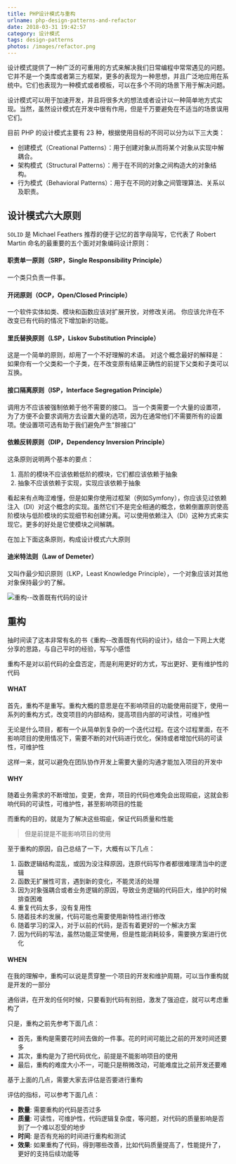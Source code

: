 ```yaml
---
title: PHP设计模式与重构
urlname: php-design-patterns-and-refactor
date: 2018-03-31 19:42:57
category: 设计模式
tags: design-patterns
photos: /images/refactor.png
---
```


设计模式提供了一种广泛的可重用的方式来解决我们日常编程中常常遇见的问题。它并不是一个类库或者第三方框架，更多的表现为一种思想，并且广泛地应用在系统中。它们也表现为一种模式或者模板，可以在多个不同的场景下用于解决问题。

<!-- more -->

设计模式可以用于加速开发，并且将很多大的想法或者设计以一种简单地方式实现。当然，虽然设计模式在开发中很有作用，但是千万要避免在不适当的场景误用它们。

目前 PHP 的设计模式主要有 23 种，根据使用目标的不同可以分为以下三大类：

- 创建模式（Creational Patterns）：用于创建对象从而将某个对象从实现中解耦合。
- 架构模式（Structural Patterns）：用于在不同的对象之间构造大的对象结构。
- 行为模式（Behavioral Patterns）：用于在不同的对象之间管理算法、关系以及职责。

## 设计模式六大原则

`SOLID` 是 Michael Feathers 推荐的便于记忆的首字母简写，它代表了 Robert Martin 命名的最重要的五个面对对象编码设计原则：

#### 职责单一原则（SRP，Single Responsibility Principle）

一个类只负责一件事。

#### 开闭原则（OCP，Open/Closed Principle）

一个软件实体如类、模块和函数应该对扩展开放，对修改关闭。
你应该允许在不改变已有代码的情况下增加新的功能。

#### 里氏替换原则（LSP，Liskov Substitution Principle）

这是一个简单的原则，却用了一个不好理解的术语。
对这个概念最好的解释是：如果你有一个父类和一个子类，在不改变原有结果正确性的前提下父类和子类可以互换。

#### 接口隔离原则（ISP，Interface Segregation Principle）

调用方不应该被强制依赖于他不需要的接口。
当一个类需要一个大量的设置项，为了方便不会要求调用方去设置大量的选项，因为在通常他们不需要所有的设置项。使设置项可选有助于我们避免产生"胖接口"

#### 依赖反转原则（DIP，Dependency Inversion Principle）

这条原则说明两个基本的要点：

1. 高阶的模块不应该依赖低阶的模块，它们都应该依赖于抽象
2. 抽象不应该依赖于实现，实现应该依赖于抽象

看起来有点晦涩难懂，但是如果你使用过框架（例如Symfony），你应该见过依赖注入（DI）对这个概念的实现。虽然它们不是完全相通的概念，依赖倒置原则使高阶模块与低阶模块的实现细节和创建分离。可以使用依赖注入（DI）这种方式来实现它。更多的好处是它使模块之间解耦。

在加上下面这条原则，构成设计模式六大原则

#### 迪米特法则（Law of Demeter）

又叫作最少知识原则（LKP，Least Knowledge Principle），一个对象应该对其他对象保持最少的了解。

![重构--改善既有代码的设计](/images/refactor.jpg)

## 重构

抽时间读了这本非常有名的书《重构--改善既有代码的设计》，结合一下网上大佬分享的思路，与自己平时的经验，写写小感悟

重构不是对以前代码的全盘否定，而是利用更好的方式，写出更好、更有维护性的代码

#### WHAT

首先，重构不是重写。重构大概的意思是在不影响项目的功能使用前提下，使用一系列的重构方式，改变项目的内部结构，提高项目内部的可读性，可维护性

无论是什么项目，都有一个从简单到复杂的一个迭代过程。在这个过程里面，在不影响项目的使用情况下，需要不断的对代码进行优化，保持或者增加代码的可读性，可维护性

这样一来，就可以避免在团队协作开发上需要大量的沟通才能加入项目的开发中

#### WHY

随着业务需求的不断增加，变更，舍弃，项目的代码也难免会出现瑕疵，这就会影响代码的可读性，可维护性，甚至影响项目的性能

而重构的目的，就是为了解决这些瑕疵，保证代码质量和性能

> 但是前提是不能影响项目的使用

至于重构的原因，自己总结了一下，大概有以下几点：

1. 函数逻辑结构混乱，或因为没注释原因，连原代码写作者都很难理清当中的逻辑
2. 函数无扩展性可言，遇到新的变化，不能灵活的处理
3. 因为对象强耦合或者业务逻辑的原因，导致业务逻辑的代码巨大，维护的时候排查困难
4. 重复代码太多，没有复用性
5. 随着技术的发展，代码可能也需要使用新特性进行修改
6. 随着学习的深入，对于以前的代码，是否有着更好的一个解决方案
7. 因为代码的写法，虽然功能正常使用，但是性能消耗较多，需要换方案进行优化

#### WHEN

在我的理解中，重构可以说是贯穿整一个项目的开发和维护周期，可以当作重构就是开发的一部分

通俗讲，在开发的任何时候，只要看到代码有别扭，激发了强迫症，就可以考虑重构了

只是，重构之前先参考下面几点：

- 首先，重构是需要花时间去做的一件事。花的时间可能比之前的开发时间还要多
- 其次，重构是为了把代码优化，前提是不能影响项目的使用
- 最后，重构的难度大小不一，可能只是稍微改动，可能难度比之前开发还要难

基于上面的几点，需要大家去评估是否要进行重构

评估的指标，可以参考下面几点：

- **数量**: 需要重构的代码是否过多
- **质量**: 可读性，可维护性，代码逻辑复杂度，等问题，对代码的质量影响是否到了一个难以忍受的地步
- **时间**: 是否有充裕的时间进行重构和测试
- **效果**: 如果重构了代码，得到哪些改善，比如代码质量提高了，性能提升了，更好的支持后续功能等
